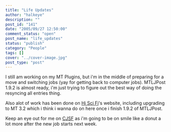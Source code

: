 ```yaml
---
title: "Life Updates"
author: "halkeye"
description: ""
post_id: "141"
date: "2005/09/27 12:50:00"
comment_status: "open"
post_name: "life_updates"
status: "publish"
category: "People"
tags: []
cover: "../cover-image.jpg"
post_type: "post"
---
```


I still am working on my MT Plugins, but i'm in the middle of preparing for a move and switching jobs (yay for getting back to computer jobs). MTLJPost 1.9.2 is almost ready, i'm just trying to figure out the best way of doing the resyncing all entries thing.

Also alot of work has been done on [Hi Sci Fi](https://www.hiscifi.com)'s website, including upgrading to MT 3.2 which i think i wanna do on here once i finish 1.9.2 of MTLJPost.

Keep an eye out for me on [CJSF](https://www.cjsf.ca) as i'm going to be on smile like a donut a lot more after the new job starts next week.

